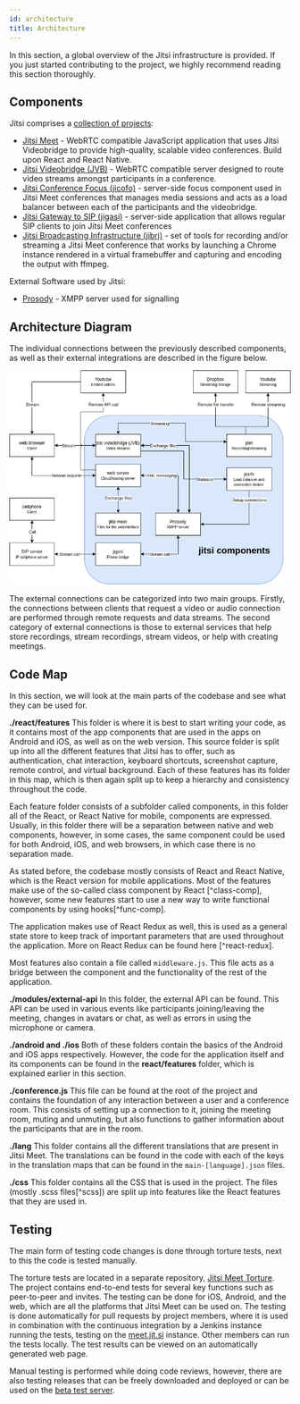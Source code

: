 ```yaml
---
id: architecture
title: Architecture
---
```


In this section, a global overview of the Jitsi infrastructure is provided. If you just started contributing to the project, we highly recommend reading this section thoroughly.


## Components
Jitsi comprises a [collection of projects](https://jitsi.org/projects/):

* [Jitsi Meet](https://jitsi.org/jitsi-meet) - WebRTC compatible JavaScript application that uses Jitsi Videobridge to provide high-quality, scalable video conferences. Build upon React and React Native.
* [Jitsi Videobridge (JVB)](https://jitsi.org/jitsi-videobridge) - WebRTC compatible server designed to route video streams amongst participants in a conference.
* [Jitsi Conference Focus (jicofo)](https://github.com/jitsi/jicofo) - server-side focus component used in Jitsi Meet conferences that manages media sessions and acts as a load balancer between each of the participants and the videobridge.
* [Jitsi Gateway to SIP (jigasi)](https://github.com/jitsi/jigasi) - server-side application that allows regular SIP clients to join Jitsi Meet conferences
* [Jitsi Broadcasting Infrastructure (jibri)](https://github.com/jitsi/jibri) - set of tools for recording and/or streaming a Jitsi Meet conference that works by launching a Chrome instance rendered in a virtual framebuffer and capturing and encoding the output with ffmpeg.

External Software used by Jitsi:
* [Prosody](https://prosody.im/) - XMPP server used for signalling


## Architecture Diagram
The individual connections between the previously described components, as well as their external integrations are described in the figure below.

![](https://raw.githubusercontent.com/jitsi/handbook/master/docs/assets/ArchitectureDiagram.png)

The external connections can be categorized into two main groups. Firstly, the connections between clients that request a video or audio connection are performed through remote requests and data streams. The second category of external connections is those to external services that help store recordings, stream recordings, stream videos, or help with creating meetings.

## Code Map
In this section, we will look at the main parts of the codebase and see what they can be used for.

**./react/features**
This folder is where it is best to start writing your code, as it contains most of the app components that are used in the apps on Android and iOS, as well as on the web version. This source folder is split up into all the different features that Jitsi has to offer, such as authentication, chat interaction, keyboard shortcuts, screenshot capture, remote control, and virtual background. Each of these features has its folder in this map, which is then again split up to keep a hierarchy and consistency throughout the code.

Each feature folder consists of a subfolder called components, in this folder all of the React, or React Native for mobile, components are expressed. Usually, in this folder there will be a separation between native and web components, however, in some cases, the same component could be used for both Android, iOS, and web browsers, in which case there is no separation made.

As stated before, the codebase mostly consists of React and React Native, which is the React version for mobile applications. Most of the features make use of the so-called class component by React [^class-comp], however, some new features start to use a new way to write functional components by using hooks[^func-comp].

The application makes use of React Redux as well, this is used as a general state store to keep track of important parameters that are used throughout the application. More on React Redux can be found here [^react-redux].

Most features also contain a file called `middleware.js`. This file acts as a bridge between the component and the functionality of the rest of the application.

**./modules/external-api**
In this folder, the external API can be found. This API can be used in various events like participants joining/leaving the meeting, changes in avatars or chat, as well as errors in using the microphone or camera.

**./android and ./ios**
Both of these folders contain the basics of the Android and iOS apps respectively. However, the code for the application itself and its components can be found in the **react/features** folder, which is explained earlier in this section.

**./conference.js**
This file can be found at the root of the project and contains the foundation of any interaction between a user and a conference room. This consists of setting up a connection to it, joining the meeting room, muting and unmuting, but also functions to gather information about the participants that are in the room.

**./lang**
This folder contains all the different translations that are present in Jitsi Meet. The translations can be found in the code with each of the keys in the translation maps that can be found in the `main-[language].json` files.

**./css**
This folder contains all the CSS that is used in the project. The files (mostly .scss files[^scss]) are split up into features like the React features that they are used in.

## Testing
The main form of testing code changes is done through torture tests, next to this the code is tested manually.

The torture tests are located in a separate repository, [Jitsi Meet Torture](https://github.com/jitsi/jitsi-meet-torture). The project contains end-to-end tests for several key functions such as peer-to-peer and invites. The testing can be done for iOS, Android, and the web, which are all the platforms that Jitsi Meet can be used on. The testing is done automatically for pull requests by project members, where it is used in combination with the continuous integration by a Jenkins instance running the tests, testing on the [meet.jit.si](https://meet.jit.si) instance. Other members can run the tests locally. The test results can be viewed on an automatically generated web page.

Manual testing is performed while doing code reviews, however, there are also testing releases that can be freely downloaded and deployed or can be used on the [beta test server](https://beta.meet.jit.si/).
